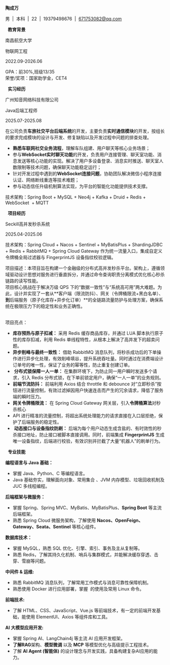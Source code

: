**陶成万**

男  |  本科  |  22  |  19379498676  |  671753082@qq.com

&nbsp; **教育背景**

南昌航空大学

物联网工程

2022.09-2026.06

GPA：前30%,班级13/35  
荣誉/奖项：国家助学金，CET4

&nbsp; **实习经历**

广州知音网络科技有限公司

Java后端工程师

2025.07-2025.08

在公司负责**车旅社交平台后端系统**的开发，主要负责**实时通信模块**的开发，按组长的要求完成模块的设计与开发、修复缺陷以及开发过程中问题的排查处理。

- **熟悉车联网社交业务流程**，理解车队组建、用户聊天等核心业务场景；
- 参与**WebSocket实时聊天功能**的开发，负责用户连接管理、聊天室功能、消息发送等核心功能的实现。解决了用户多设备登录、消息实时推送、聊天室人数限制等技术问题，确保聊天功能稳定运行；
- 针对开发过程中遇到的**WebSocket连接问题**，协助团队解决微信小程序连接认证、网络断线重连等技术难题；
- 参与动态信任升级机制算法实现，为平台的智能化功能提供技术支撑。

技术架构：Spring Boot + MySQL + Neo4j + Kafka + Druid + Redis + WebSocket  + MQTT   

&nbsp; **项目经历**

Seckill高并发秒杀系统

2025.04-2025.06

技术架构：Spring Cloud + Nacos + Sentinel + MyBatisPlus + ShardingJDBC + Redis + RabbitMQ + Spring Cloud Gateway 作为统一流量入口，集成自定义令牌桶全局过滤器与 FingerprintJS 设备指纹校验逻辑。

项目描述：本项目旨在构建一个金融级的分布式高并发秒杀平台。架构上，遵循领域驱动设计思想对服务进行垂直拆分，并通过命令查询职责分离模式优化核心秒杀链路的读写性能。  
项目核心挑战在于解决万级 QPS 下的“数据一致性”与“系统高可用”两大难题。为此，设计并实现了一套从**客户端（限流防抖）、网关（令牌桶限流+黑白名单）、**到**后端服务（原子化库存+异步化订单）**的全链路流量防护与处理方案，确保系统在极限压力下的稳定性和业务正确性。

  
<br/>项目亮点：

- **库存预热与原子扣减：** 采用 Redis 缓存商品库存，并通过 LUA 脚本执行原子性的库存扣减，利用 Redis 单线程特性，从根本上解决了高并发下的超卖问题。
- **异步削峰与最终一致性：** 借助 RabbitMQ 消息队列，将秒杀成功后的下单操作进行异步化处理，有效削峰填谷，提升系统吞吐量。同时通过在消费端设计订单号的唯一性，保证了业务的幂等性，防止重复创建订单。
-  **分布式锁保障一人一单：** 在集群环境下，为防止同一用户瞬时发送多个请求，引入 Redis 分布式锁，在下单前锁定用户，确保“一人一单”的业务规则。
- **前端节流防抖：** 前端利用 Axios 结合 throttle 和 debounce 对“立即秒杀”按钮进行流量控制，有效过滤掉因用户快速连击而产生的冗余请求，降低了服务端的瞬时压力。
- **网关令牌桶限流：** 在 Spring Cloud Gateway 网关层，引入**令牌桶算法**对秒杀核心
- API 进行精准的流量控制，将超出系统处理能力的请求直接在入口层拒绝，保护了后端服务的稳定性。
-  **动态接口与设备指纹防刷：** 后端为每个用户动态生成含盐的、有时效性的秒杀接口地址，防止接口被脚本直接调用。同时，前端集成 **FingerprintJS** 生成唯一设备指纹，后端进行校验，有效识别并拦截了大量“机器人”的刷单行为。

&nbsp; **专业技能**

**编程语言与 Java 基础：**

- 掌握 Java、Python、C 等编程语言。
- Java 基础夯实，理解面向对象、常用集合 、JVM 内存模型、垃圾回收机制及JUC 多线程编程。

**后端框架与微服务：**

- 掌握 Spring、Spring MVC、MyBatis、MyBatisPlus、**Spring Boot** 等主流后端框架。
- 熟悉 Spring Cloud 微服务架构，了解使用 **Nacos、OpenFeign、Gateway、Seata、Sentinel** 等核心组件。

**数据库技术：**

- 掌握 MySQL，熟悉 SQL 优化、引擎、索引、事务及主从复制等。
- 熟悉 Redis，了解其持久化机制、哨兵与集群模式，并能解决缓存穿透、击穿、雪崩等问题。

**中间件 & 运维:**

- 熟悉 RabbitMQ 消息队列，了解常用工作模式与消息可靠性保障机制。
- 熟悉使用 Docker 进行应用部署，掌握  的使用及常用 Linux 命令。

**前端技术:**

- 了解 HTML、CSS、JavaScript、Vue.js 等前端技术，有一定的前端开发基础，能使用 ElementUI、Axios 等组件库和工具。

**AI 大模型应用开发:**

- 掌握 Spring AI、LangChain4j 等主流 AI 应用开发框架。
- **了解RAG**架构、**模型微调** 以及 **MCP** 等模型优化与高级提示工程技术。
- 了解 **AI Agent (智能体)** 的设计理念与开发实践，具备构建复杂AI应用的能力。
